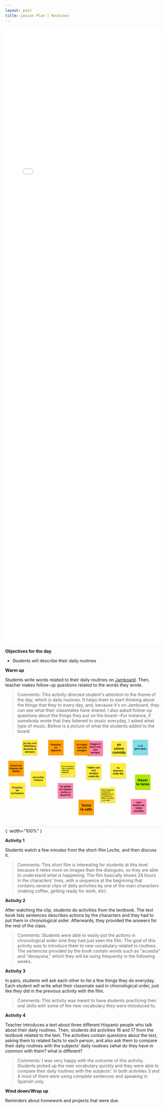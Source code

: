 ```yaml
---
layout: post
title: Lesson Plan | Routines
---
```

<iframe src="{{ "/assets/spn101martes.pdf" | relative_url }}" frameborder="0" style="width:100%; height:50vh"></iframe>

**Objectives for the day** 

- Students will describe their daily routines

**Warm up**

Students write words related to their daily routines on [Jamboard](https://jamboard.google.com/d/1jTAqTOQOfEICmTa7zyiiw1I51xEYXCsAvFJ9RQAjp3M/edit?usp=sharing). Then, teacher makes follow-up questions related to the words they wrote.

> Comments: This activity directed student's attention to the theme of the day, which is daily routines. It helps them to start thinking about the things that they to every day, and, because it's on Jamboard, they can see what their classmates have shared. I also asked follow-up questions about the things they put on the board—For instance, if somebody wrote that they listened to music everyday, I asked what type of music. Bellow is a picture of what the students added to the board:
>

![noteboard](/assets/boardnotes.png){: width="100%" }

**Activity 1** 

Students watch a few minutes from the short-film *Leche,* and then discuss it.  

> Comments: This short film is interesting for students at this level because it relies more on images than the dialogues, so they are able to understand what is happening. The film basically shows 24 hours in the characters' lives, with a sequence at the beginning that contains several clips of daily activities by one of the main characters (making coffee, getting ready for work, etc).
> 

**Activity 2** 

After watching the clip, students do activities from the textbook. The text book lists sentences describes actions by the characters and they had to put them in chronological order.  Afterwards, they provided the answers for the rest of the class.

> Comments: Students were able to easily put the actions in chronological order sine they had just seen the film. The goal of this activity was to introduce them to new vocabulary related to routines. The sentences provided by the book contain words such as "acuesta" and "desayuna," which they will be using frequently in the following weeks.
> 

**Activity 3** 

In pairs, students will ask each other to list a few things they do everyday. Each student will write what their classmate said in chronological order, just like they did in the previous activity with the film.

> Comments: This activity was meant to have students practicing their oral skills with some of the new vocabulary they were introduced to.
> 

**Activity 4** 

Teacher introduces a text about three different Hispanic people who talk about their daily routines. Then, students did activities 16 and 17 from the textbook related to the text. The activities contain questions about the text, asking them to related facts to each person, and also ask them to compare their daily routines with the subjects' daily routines (what do they have in common with them? what is different?

> Comments: I was very happy with the outcome of this activity. Students picked up the new vocabulary quickly and they were able to compare their daily routines with the subjects'. In both activities 3 and 4 most of them were using complete sentences and speaking in Spanish only.
> 

**Wind down/Wrap up**

Reminders about homework and projects that were due.